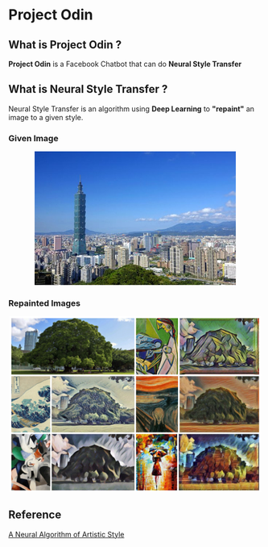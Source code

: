 # Project Odin
## What is Project Odin ?
**Project Odin** is a Facebook Chatbot that can do **Neural Style Transfer**

## What is Neural Style Transfer ?
Neural Style Transfer is an algorithm using **Deep Learning** to **"repaint"** an image to a given style.
### Given Image
<div align='center'>
<img src = 'thumbs/101.jpg' width="400px">
</div>

### Repainted Images
<div align='center'>
<img src = 'thumbs/result.jpg' width="500px">
</div>








## Reference
[A Neural Algorithm of Artistic Style](https://arxiv.org/pdf/1508.06576.pdf)
